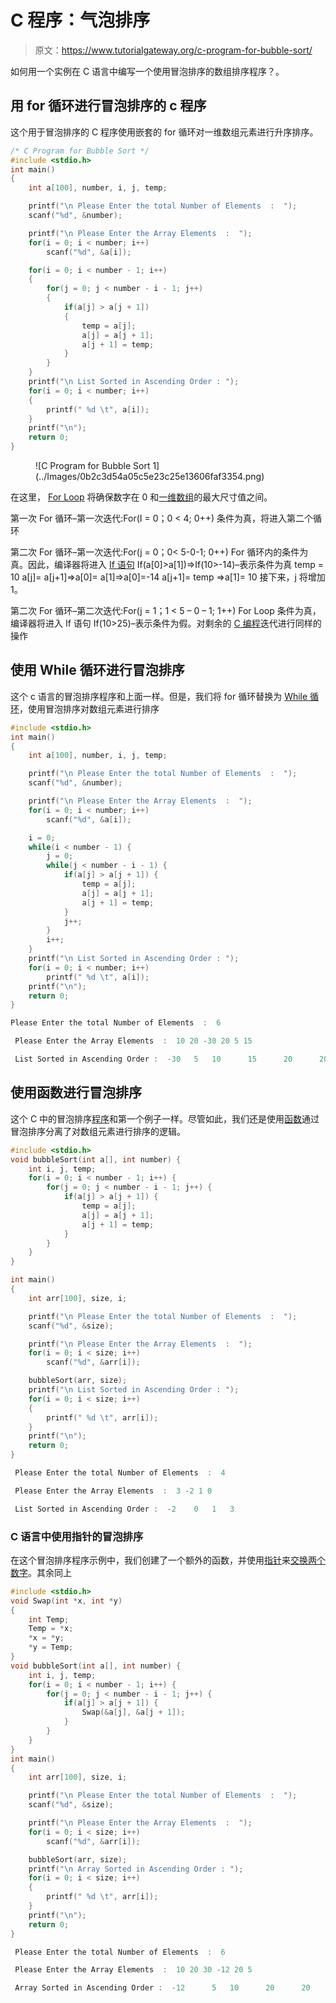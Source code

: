 # C 程序：气泡排序

> 原文：<https://www.tutorialgateway.org/c-program-for-bubble-sort/>

如何用一个实例在 C 语言中编写一个使用冒泡排序的数组排序程序？。

## 用 for 循环进行冒泡排序的 c 程序

这个用于冒泡排序的 C 程序使用嵌套的 for 循环对一维数组元素进行升序排序。

```c
/* C Program for Bubble Sort */
#include <stdio.h>
int main()
{
    int a[100], number, i, j, temp;

    printf("\n Please Enter the total Number of Elements  :  ");
    scanf("%d", &number);

    printf("\n Please Enter the Array Elements  :  ");
    for(i = 0; i < number; i++)
        scanf("%d", &a[i]);

    for(i = 0; i < number - 1; i++)
    {
        for(j = 0; j < number - i - 1; j++)
        {
            if(a[j] > a[j + 1])
            {
                temp = a[j];
                a[j] = a[j + 1];
                a[j + 1] = temp;
            }
        }
    }
    printf("\n List Sorted in Ascending Order : ");
    for(i = 0; i < number; i++)
    {
        printf(" %d \t", a[i]);
    }
    printf("\n");
    return 0;
}
```

<figure class="wp-block-image">![C Program for Bubble Sort 1](../Images/0b2c3d54a05c5e23c25e13606faf3354.png)</figure>

在这里， [For Loop](https://www.tutorialgateway.org/for-loop-in-c-programming/) 将确保数字在 0 和[一维数组](https://www.tutorialgateway.org/array-in-c/)的最大尺寸值之间。

第一次 For 循环–第一次迭代:For(I = 0；0 < 4; 0++)
条件为真，将进入第二个循环

第二次 For 循环–第一次迭代:For(j = 0；0< 5-0-1; 0++)
For 循环内的条件为真。因此，编译器将进入 [If 语句](https://www.tutorialgateway.org/if-statement-in-c/)
If(a[0]>a[1])=>If(10>-14)–表示条件为真
temp = 10
a[j]= a[j+1]=>a[0]= a[1]=>a[0]=-14
a[j+1]= temp =>a[1]= 10 接下来，j 将增加 1。

第二次 For 循环–第二次迭代:For(j = 1；1 < 5 – 0 – 1; 1++)
For Loop 条件为真，编译器将进入 If 语句
If(10>25)–表示条件为假。对剩余的 [C 编程](https://www.tutorialgateway.org/c-programming/)迭代进行同样的操作

## 使用 While 循环进行冒泡排序

这个 c 语言的冒泡排序程序和上面一样。但是，我们将 for 循环替换为 [While 循环](https://www.tutorialgateway.org/while-loop-in-c/)，使用冒泡排序对数组元素进行排序

```c
#include <stdio.h>
int main()
{
    int a[100], number, i, j, temp;

    printf("\n Please Enter the total Number of Elements  :  ");
    scanf("%d", &number);

    printf("\n Please Enter the Array Elements  :  ");
    for(i = 0; i < number; i++)
        scanf("%d", &a[i]);

    i = 0;
    while(i < number - 1) {
        j = 0;
        while(j < number - i - 1) {
            if(a[j] > a[j + 1]) {
                temp = a[j];
                a[j] = a[j + 1];
                a[j + 1] = temp;
            }
            j++;
        }
        i++;
    }
    printf("\n List Sorted in Ascending Order : ");
    for(i = 0; i < number; i++)
        printf(" %d \t", a[i]);
    printf("\n");
    return 0;
}
```

```c
Please Enter the total Number of Elements  :  6

 Please Enter the Array Elements  :  10 20 -30 20 5 15

 List Sorted in Ascending Order :  -30 	 5 	 10 	 15 	 20 	 20 
```

## 使用函数进行冒泡排序

这个 C 中的冒泡排序[程序](https://www.tutorialgateway.org/c-programming-examples/)和第一个例子一样。尽管如此，我们还是使用[函数](https://www.tutorialgateway.org/functions-in-c/)通过冒泡排序分离了对数组元素进行排序的逻辑。

```c
#include <stdio.h>
void bubbleSort(int a[], int number) {
    int i, j, temp;
    for(i = 0; i < number - 1; i++) {
        for(j = 0; j < number - i - 1; j++) {
            if(a[j] > a[j + 1]) {
                temp = a[j];
                a[j] = a[j + 1];
                a[j + 1] = temp;
            }
        }
    }
}

int main()
{
    int arr[100], size, i;

    printf("\n Please Enter the total Number of Elements  :  ");
    scanf("%d", &size);

    printf("\n Please Enter the Array Elements  :  ");
    for(i = 0; i < size; i++)
        scanf("%d", &arr[i]);

    bubbleSort(arr, size);
    printf("\n List Sorted in Ascending Order : ");
    for(i = 0; i < size; i++)
    {
        printf(" %d \t", arr[i]);
    }
    printf("\n");
    return 0;
}
```

```c
 Please Enter the total Number of Elements  :  4

 Please Enter the Array Elements  :  3 -2 1 0

 List Sorted in Ascending Order :  -2 	 0 	 1 	 3 
```

### C 语言中使用指针的冒泡排序

在这个冒泡排序程序示例中，我们创建了一个额外的函数，并使用[指针](https://www.tutorialgateway.org/pointers-in-c/)来[交换两个数字](https://www.tutorialgateway.org/c-program-to-swap-two-numbers/)。其余同上

```c
#include <stdio.h>
void Swap(int *x, int *y)
{
    int Temp;
    Temp = *x;
    *x = *y;
    *y = Temp;
}
void bubbleSort(int a[], int number) {
    int i, j, temp;
    for(i = 0; i < number - 1; i++) {
        for(j = 0; j < number - i - 1; j++) {
            if(a[j] > a[j + 1]) {
                Swap(&a[j], &a[j + 1]);
            }
        }
    }
}
int main()
{
    int arr[100], size, i;

    printf("\n Please Enter the total Number of Elements  :  ");
    scanf("%d", &size);

    printf("\n Please Enter the Array Elements  :  ");
    for(i = 0; i < size; i++)
        scanf("%d", &arr[i]);

    bubbleSort(arr, size);
    printf("\n Array Sorted in Ascending Order : ");
    for(i = 0; i < size; i++)
    {
        printf(" %d \t", arr[i]);
    }
    printf("\n");
    return 0;
}
```

```c
 Please Enter the total Number of Elements  :  6

 Please Enter the Array Elements  :  10 20 30 -12 20 5

 Array Sorted in Ascending Order :  -12 	 5 	 10 	 20 	 20 	 30 
```